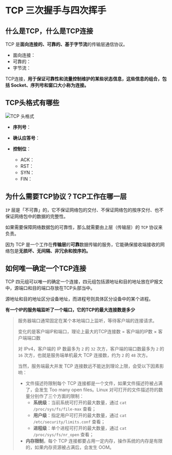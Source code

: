 TCP 三次握手与四次挥手
===

## 什么是TCP，什么是TCP连接

TCP 是**面向连接的、可靠的、基于字节流**的传输层通信协议。

- 面向连接：
- 可靠的：
- 字节流：

TCP连接，**用于保证可靠性和流量控制维护的某些状态信息，这些信息的组合，包括 Socket、序列号和窗口大小称为连接。**

## TCP头格式有哪些

![TCP 头格式](http://pic.shixiaocaia.fun/202303201628435.png)

- **序列号**：

- **确认应答号**：

- **控制位**：
  - ACK：
  - RST：
  - SYN：
  - FIN：

## 为什么需要TCP协议？TCP工作在哪一层

`IP` 层是「不可靠」的，它不保证网络包的交付、不保证网络包的按序交付、也不保证网络包中的数据的完整性。

如果需要保障网络数据包的可靠性，那么就需要由上层（传输层）的 `TCP` 协议来负责。

因为 TCP 是一个工作在**传输层**的**可靠**数据传输的服务，它能确保接收端接收的网络包是**无损坏、无间隔、非冗余和按序的。**

## 如何唯一确定一个TCP连接

TCP 四元组可以唯一的确定一个连接，四元组包括源地址和目的地址放在IP报文中，源端口和目的端口存放在TCP头部当中。

源地址和目的地址区分设备地址，而进程号则具体区分设备中的某个进程。

**有一个IP的服务端监听了一个端口，它的TCP的最大连接数是多少**

> 服务器端口通常固定在某个本地端口上监听，等待客户端的连接请求。
>
> 变化的是客户端IP和端口，理论上最大的TCP连接数 = 客户端的IP数 × 客户端端口数
>
> 对 IPv4，客户端的 IP 数最多为 `2` 的 `32` 次方，客户端的端口数最多为 `2` 的 `16` 次方，也就是服务端单机最大 TCP 连接数，约为 `2` 的 `48` 次方。
>
> 当然，服务端最大并发 TCP 连接数远不能达到理论上限，会受以下因素影响：
>
> - 文件描述符限制每个 TCP 连接都是一个文件，如果文件描述符被占满了，会发生 Too many open files。Linux 对可打开的文件描述符的数量分别作了三个方面的限制：
>   - **系统级**：当前系统可打开的最大数量，通过 `cat /proc/sys/fs/file-max` 查看；
>   - **用户级**：指定用户可打开的最大数量，通过 `cat /etc/security/limits.conf` 查看；
>   - **进程级**：单个进程可打开的最大数量，通过 `cat /proc/sys/fs/nr_open` 查看；
> - **内存限制**，每个 TCP 连接都要占用一定内存，操作系统的内存是有限的，如果内存资源被占满后，会发生 OOM。

